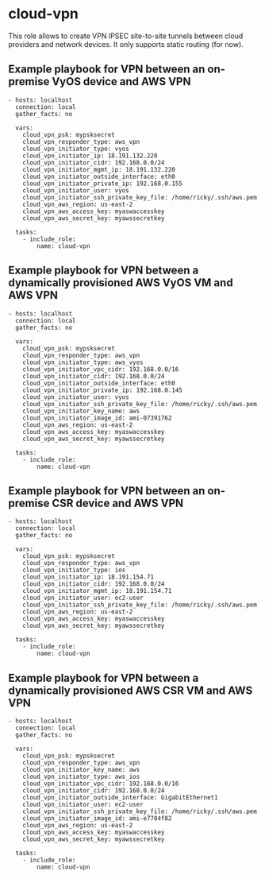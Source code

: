 cloud-vpn
=========

This role allows to create VPN IPSEC site-to-site tunnels between cloud providers and network devices.
It only supports static routing (for now).

Example playbook for VPN between an on-premise VyOS device and AWS VPN
----------------------------------------------------------------------

```
- hosts: localhost
  connection: local
  gather_facts: no

  vars:
    cloud_vpn_psk: mypsksecret
    cloud_vpn_responder_type: aws_vpn
    cloud_vpn_initiator_type: vyos
    cloud_vpn_initiator_ip: 18.191.132.220
    cloud_vpn_initiator_cidr: 192.168.0.0/24
    cloud_vpn_initiator_mgmt_ip: 18.191.132.220
    cloud_vpn_initiator_outside_interface: eth0
    cloud_vpn_initiator_private_ip: 192.168.0.155
    cloud_vpn_initiator_user: vyos
    cloud_vpn_initiator_ssh_private_key_file: /home/ricky/.ssh/aws.pem
    cloud_vpn_aws_region: us-east-2
    cloud_vpn_aws_access_key: myaswaccesskey
    cloud_vpn_aws_secret_key: myawssecretkey

  tasks:
    - include_role:
        name: cloud-vpn
```

Example playbook for VPN between a dynamically provisioned AWS VyOS VM and AWS VPN
----------------------------------------------------------------------------------

```
- hosts: localhost
  connection: local
  gather_facts: no

  vars:
    cloud_vpn_psk: mypsksecret
    cloud_vpn_responder_type: aws_vpn
    cloud_vpn_initiator_type: aws_vyos
    cloud_vpn_initiator_vpc_cidr: 192.168.0.0/16
    cloud_vpn_initiator_cidr: 192.168.0.0/24
    cloud_vpn_initiator_outside_interface: eth0
    cloud_vpn_initiator_private_ip: 192.168.0.145
    cloud_vpn_initiator_user: vyos
    cloud_vpn_initiator_ssh_private_key_file: /home/ricky/.ssh/aws.pem
    cloud_vpn_initiator_key_name: aws
    cloud_vpn_initiator_image_id: ami-07391762
    cloud_vpn_aws_region: us-east-2
    cloud_vpn_aws_access_key: myaswaccesskey
    cloud_vpn_aws_secret_key: myawssecretkey

  tasks:
    - include_role:
        name: cloud-vpn
```

Example playbook for VPN between an on-premise CSR device and AWS VPN
---------------------------------------------------------------------

```
- hosts: localhost
  connection: local
  gather_facts: no

  vars:
    cloud_vpn_psk: mypsksecret
    cloud_vpn_responder_type: aws_vpn
    cloud_vpn_initiator_type: ios
    cloud_vpn_initiator_ip: 18.191.154.71
    cloud_vpn_initiator_cidr: 192.168.0.0/24
    cloud_vpn_initiator_mgmt_ip: 18.191.154.71
    cloud_vpn_initiator_user: ec2-user
    cloud_vpn_initiator_ssh_private_key_file: /home/ricky/.ssh/aws.pem
    cloud_vpn_aws_region: us-east-2
    cloud_vpn_aws_access_key: myaswaccesskey
    cloud_vpn_aws_secret_key: myawssecretkey

  tasks:
    - include_role:
        name: cloud-vpn
```

Example playbook for VPN between a dynamically provisioned AWS CSR VM and AWS VPN
---------------------------------------------------------------------------------

```
- hosts: localhost
  connection: local
  gather_facts: no

  vars:
    cloud_vpn_psk: mypsksecret
    cloud_vpn_responder_type: aws_vpn
    cloud_vpn_initiator_key_name: aws
    cloud_vpn_initiator_type: aws_ios
    cloud_vpn_initiator_vpc_cidr: 192.168.0.0/16
    cloud_vpn_initiator_cidr: 192.168.0.0/24
    cloud_vpn_initiator_outside_interface: GigabitEthernet1
    cloud_vpn_initiator_user: ec2-user
    cloud_vpn_initiator_ssh_private_key_file: /home/ricky/.ssh/aws.pem
    cloud_vpn_initiator_image_id: ami-e7704f82
    cloud_vpn_aws_region: us-east-2
    cloud_vpn_aws_access_key: myaswaccesskey
    cloud_vpn_aws_secret_key: myawssecretkey

  tasks:
    - include_role:
        name: cloud-vpn
```
